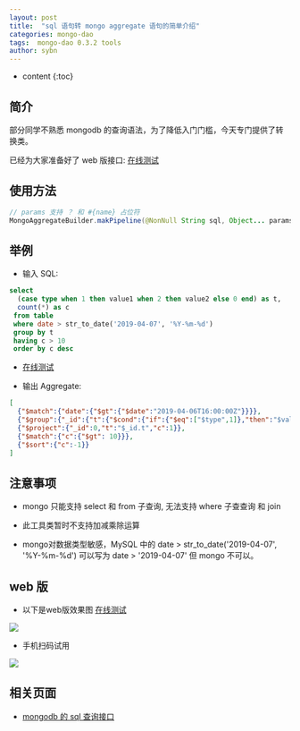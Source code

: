 ```yaml
---
layout: post
title:  "sql 语句转 mongo aggregate 语句的简单介绍"
categories: mongo-dao
tags:  mongo-dao 0.3.2 tools
author: sybn
---
```


* content
{:toc}

## 简介

部分同学不熟悉 mongodb 的查询语法，为了降低入门门槛，今天专门提供了转换类。

已经为大家准备好了 web 版接口: [<i class="fa fa-link" aria-hidden="true"></i>在线测试](http://java.linpengfei.cn:8081/dw-api-sql/aggregate.html)





## 使用方法
```java
// params 支持 ？ 和 #{name} 占位符
MongoAggregateBuilder.makPipeline(@NonNull String sql, Object... params)
```


## 举例

* 输入 SQL: 

```sql
select
  (case type when 1 then value1 when 2 then value2 else 0 end) as t,
  count(*) as c
 from table
 where date > str_to_date('2019-04-07', '%Y-%m-%d')
 group by t
 having c > 10
 order by c desc
```

- [<i class="fa fa-link" aria-hidden="true"></i>在线测试](http://java.linpengfei.cn:8081/dw-api-sql/aggregate.html?sql_demo=mongo_aggregate_demo_1)

* 输出 Aggregate: 

```json
[
  {"$match":{"date":{"$gt":{"$date":"2019-04-06T16:00:00Z"}}}},
  {"$group":{"_id":{"t":{"$cond":{"if":{"$eq":["$type",1]},"then":"$value1","else":{"$cond":{"if":{"$eq":["$type",2]},"then":"$value2","else":0}}}}},"c":{"$sum":1}}},
  {"$project":{"_id":0,"t":"$_id.t","c":1}},
  {"$match":{"c":{"$gt": 10}}},
  {"$sort":{"c":-1}}
]
```

## 注意事项 

* mongo 只能支持 select 和 from 子查询, 无法支持 where 子查查询 和 join

* 此工具类暂时不支持加减乘除运算

* mongo对数据类型敏感，MySQL 中的 date > str_to_date('2019-04-07', '%Y-%m-%d') 可以写为 date > '2019-04-07' 但 mongo 不可以。

## web 版

* 以下是web版效果图  [<i class="fa fa-link" aria-hidden="true"></i>在线测试](http://java.linpengfei.cn:8081/dw-api-sql/aggregate.html)

![]({{site.baseurl}}/images/sql_query_convert_mongo_aggregate_3.png)

* 手机扫码试用

![]({{site.baseurl}}/images/rqcode_sql_query-convert-mongo_aggregate.png)

## 相关页面
- [mongodb 的 sql 查询接口]({{site.baseurl}}/2018/09/17/mongo-dao-by-sql/)
